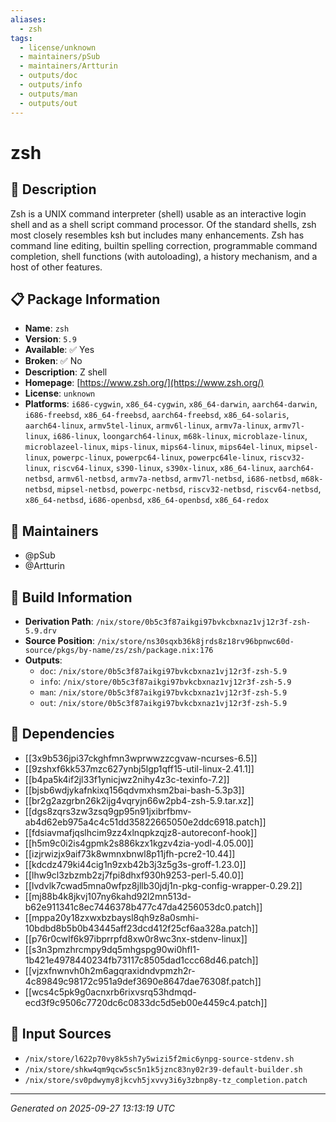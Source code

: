 ```yaml
---
aliases:
  - zsh
tags:
  - license/unknown
  - maintainers/pSub
  - maintainers/Artturin
  - outputs/doc
  - outputs/info
  - outputs/man
  - outputs/out
---
```


# zsh

## 📝 Description

Zsh is a UNIX command interpreter (shell) usable as an interactive login
shell and as a shell script command processor.  Of the standard shells,
zsh most closely resembles ksh but includes many enhancements.  Zsh has
command line editing, builtin spelling correction, programmable command
completion, shell functions (with autoloading), a history mechanism, and
a host of other features.


## 📋 Package Information

- **Name**: `zsh`
- **Version**: `5.9`
- **Available**: ✅ Yes
- **Broken**: ✅ No
- **Description**: Z shell
- **Homepage**: [https://www.zsh.org/](https://www.zsh.org/)
- **License**: `unknown`
- **Platforms**: `i686-cygwin`, `x86_64-cygwin`, `x86_64-darwin`, `aarch64-darwin`, `i686-freebsd`, `x86_64-freebsd`, `aarch64-freebsd`, `x86_64-solaris`, `aarch64-linux`, `armv5tel-linux`, `armv6l-linux`, `armv7a-linux`, `armv7l-linux`, `i686-linux`, `loongarch64-linux`, `m68k-linux`, `microblaze-linux`, `microblazeel-linux`, `mips-linux`, `mips64-linux`, `mips64el-linux`, `mipsel-linux`, `powerpc-linux`, `powerpc64-linux`, `powerpc64le-linux`, `riscv32-linux`, `riscv64-linux`, `s390-linux`, `s390x-linux`, `x86_64-linux`, `aarch64-netbsd`, `armv6l-netbsd`, `armv7a-netbsd`, `armv7l-netbsd`, `i686-netbsd`, `m68k-netbsd`, `mipsel-netbsd`, `powerpc-netbsd`, `riscv32-netbsd`, `riscv64-netbsd`, `x86_64-netbsd`, `i686-openbsd`, `x86_64-openbsd`, `x86_64-redox`
## 👥 Maintainers

- @pSub
- @Artturin


## 🔧 Build Information

- **Derivation Path**: `/nix/store/0b5c3f87aikgi97bvkcbxnaz1vj12r3f-zsh-5.9.drv`
- **Source Position**: `/nix/store/ns30sqxb36k8jrds8z18rv96bpnwc60d-source/pkgs/by-name/zs/zsh/package.nix:176`
- **Outputs**:
  - `doc`:  `/nix/store/0b5c3f87aikgi97bvkcbxnaz1vj12r3f-zsh-5.9`
  - `info`:  `/nix/store/0b5c3f87aikgi97bvkcbxnaz1vj12r3f-zsh-5.9`
  - `man`:  `/nix/store/0b5c3f87aikgi97bvkcbxnaz1vj12r3f-zsh-5.9`
  - `out`:  `/nix/store/0b5c3f87aikgi97bvkcbxnaz1vj12r3f-zsh-5.9`

## 🔗 Dependencies

- [[3x9b536jpi37ckghfmn3wprwwzzcgvaw-ncurses-6.5]]
- [[9zshxf6kk537mzc627ynbj5lgp1qff15-util-linux-2.41.1]]
- [[b4pa5k4if2jl33f1ynicjwz2nihy4z3c-texinfo-7.2]]
- [[bjsb6wdjykafnkixq156qdvmxhsm2bai-bash-5.3p3]]
- [[br2g2azgrbn26k2ijg4vqryjn66w2pb4-zsh-5.9.tar.xz]]
- [[dgs8zqrs3zw3zsq9gp95n91jxibrfbmv-ab4d62eb975a4c4c51dd35822665050e2ddc6918.patch]]
- [[fdsiavmafjqslhcim9zz4xlnqpkzqjz8-autoreconf-hook]]
- [[h5m9c0i2is4gpmk2s886kzx1kgzv4zia-yodl-4.05.00]]
- [[izjrwizjx9aif73k8wmnxbnwl8p11jfh-pcre2-10.44]]
- [[kdcdz479ki44cig1n9zxb42b3j3z5g3s-groff-1.23.0]]
- [[lhw9cl3zbzmb2zj7fpi8dhxf930h9253-perl-5.40.0]]
- [[lvdvlk7cwad5mna0wfpz8jllb30jdj1n-pkg-config-wrapper-0.29.2]]
- [[mj88b4k8jkvj107ny6kahd92l2mn513d-b62e911341c8ec7446378b477c47da4256053dc0.patch]]
- [[mppa20y18zxwxbzbaysl8qh9z8a0smhi-10bdbd8b5b0b43445aff23dcd412f25cf6aa328a.patch]]
- [[p76r0cwlf6k97ibprrpfd8xw0r8wc3nx-stdenv-linux]]
- [[s3n3pmzhrcmpy9dq5mhgspg90wi0hfl1-1b421e4978440234fb73117c8505dad1ccc68d46.patch]]
- [[vjzxfnwnvh0h2m6agqraxidndvpmzh2r-4c89849c98172c951a9def3690e8647dae76308f.patch]]
- [[wcs4c5pk9g0acnxrb6rixvsrq53hdmqd-ecd3f9c9506c7720dc6c0833dc5d5eb00e4459c4.patch]]

## 📁 Input Sources

- `/nix/store/l622p70vy8k5sh7y5wizi5f2mic6ynpg-source-stdenv.sh`
- `/nix/store/shkw4qm9qcw5sc5n1k5jznc83ny02r39-default-builder.sh`
- `/nix/store/sv0pdwymy8jkcvh5jxvvy3i6y3zbnp8y-tz_completion.patch`

---
*Generated on 2025-09-27 13:13:19 UTC*
